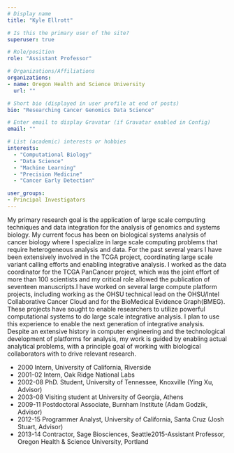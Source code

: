 ```yaml
---
# Display name
title: "Kyle Ellrott"

# Is this the primary user of the site?
superuser: true

# Role/position
role: "Assistant Professor"

# Organizations/Affiliations
organizations:
- name: Oregon Health and Science University
  url: ""

# Short bio (displayed in user profile at end of posts)
bio: "Researching Cancer Genomics Data Science"

# Enter email to display Gravatar (if Gravatar enabled in Config)
email: ""

# List (academic) interests or hobbies
interests:
  - "Computational Biology"
  - "Data Science"
  - "Machine Learning"
  - "Precision Medicine"
  - "Cancer Early Detection"

user_groups:
- Principal Investigators
---
```


My primary research goal is the application of large scale computing techniques and data integration for the analysis of genomics and systems biology. My current focus has been on biological systems analysis of cancer biology where I specialize in large scale computing problems that require heterogeneous analysis and data. For the past several years I have been extensively involved in the TCGA project, coordinating large scale variant calling efforts and enabling integrative analysis. I worked as the data coordinator for the TCGA PanCancer project, which was the joint effort of more than 100 scientists and my critical role allowed the publication of seventeen manuscripts.I have worked on several large compute platform projects, including working as the OHSU technical lead on the OHSU/Intel Collaborative Cancer Cloud and for the BioMedical Evidence Graph(BMEG). These projects have sought to enable researchers to utilize powerful computational systems to do large scale integrative analysis. I plan to use this experience to enable the next generation of integrative analysis. Despite an extensive history in computer engineering and the technological development of platforms for analysis, my work is guided by enabling actual analytical problems, with a principle goal of working with biological collaborators with to drive relevant research.


 - 2000 Intern, University of California, Riverside
 - 2001-02 Intern, Oak Ridge National Labs
 - 2002-08 PhD. Student, University of Tennessee, Knoxville (Ying Xu, Advisor)
 - 2003-08 Visiting student at University of Georgia, Athens
 - 2009-11 Postdoctoral Associate, Burnham Institute (Adam Godzik, Advisor)
 - 2012-15 Programmer Analyst, University of California, Santa Cruz (Josh Stuart, Advisor)
 - 2013-14 Contractor, Sage Biosciences, Seattle2015-Assistant Professor, Oregon Health & Science University, Portland
